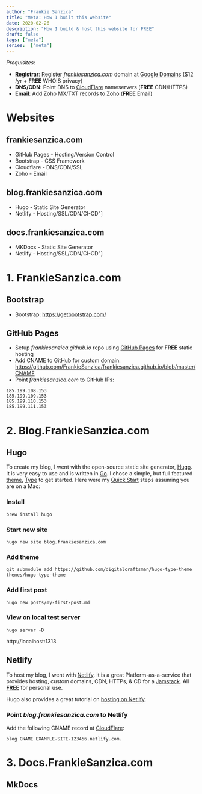 ```yaml
---
author: "Frankie Sanzica"
title: "Meta: How I built this website"
date: 2020-02-26
description: "How I build & host this website for FREE"
draft: false
tags: ["meta"]
series:  ["meta"]
---
```


*Prequisites*:

* **Registrar**: Register *frankiesanzica.com* domain at [Google Domains](https://domains.google.com) ($12 /yr + **FREE** WHOIS privacy)
* **DNS/CDN**: Point DNS to [CloudFlare](https://cloudflare.com) nameservers (**FREE** CDN/HTTPS)
* **Email**: Add Zoho MX/TXT records to [Zoho](https://www.zoho.com/mail/) (**FREE** Email)

# Websites

## frankiesanzica.com

* GitHub Pages - Hosting/Version Control
* Bootstrap - CSS Framework
* Cloudflare - DNS/CDN/SSL
* Zoho - Email

## blog.frankiesanzica.com

* Hugo - Static Site Generator
* Netlify - Hosting/SSL/CDN/CI-CD"]

## docs.frankiesanzica.com

* MKDocs - Static Site Generator
* Netlify - Hosting/SSL/CDN/CI-CD"]

# 1. FrankieSanzica.com 

## Bootstrap

* Bootstrap: https://getbootstrap.com/

##  GitHub Pages

* Setup *frankiesanzica.github.io* repo using [GitHub Pages](https://pages.github.com/) for **FREE** static hosting
* Add CNAME to GitHub for custom domain: https://github.com/FrankieSanzica/frankiesanzica.github.io/blob/master/CNAME
* Point *frankiesanzica.com* to GitHub IPs:

```
185.199.108.153
185.199.109.153
185.199.110.153
185.199.111.153
```

# 2. Blog.FrankieSanzica.com

## Hugo

To create my blog, I went with the open-source static site generator, [Hugo](https://gohugo.io/).  
It is very easy to use and is written in [Go](https://golang.org/).
I chose a simple, but full featured [theme](https://themes.gohugo.io/), [Type](https://themes.gohugo.io/type/) to get started.
Here were my [Quick Start](https://gohugo.io/getting-started/quick-start/) steps assuming you are on a Mac:

### Install

```
brew install hugo
```

### Start new site

```
hugo new site blog.frankiesanzica.com
```

### Add theme

```
git submodule add https://github.com/digitalcraftsman/hugo-type-theme themes/hugo-type-theme
```

### Add first post

```
hugo new posts/my-first-post.md
```

### View on local test server

```
hugo server -D
```

http://localhost:1313

## Netlify

To host my blog, I went with [Netlify](https://www.netlify.com/).  It is a great Platform-as-a-service that provides hosting, custom domains, CDN, HTTPs, & CD for a [Jamstack](https://jamstack.org).  All [**FREE**](https://www.netlify.com/pricing/) for personal use.

Hugo also provides a great tutorial on [hosting on Netlify](https://gohugo.io/hosting-and-deployment/hosting-on-netlify/).

### Point *blog.frankiesanzica.com* to Netlify

Add the following CNAME record at [CloudFlare](http://cloudflare.com/):

```
blog CNAME EXAMPLE-SITE-123456.netlify.com.
```

# 3. Docs.FrankieSanzica.com 

## MkDocs
